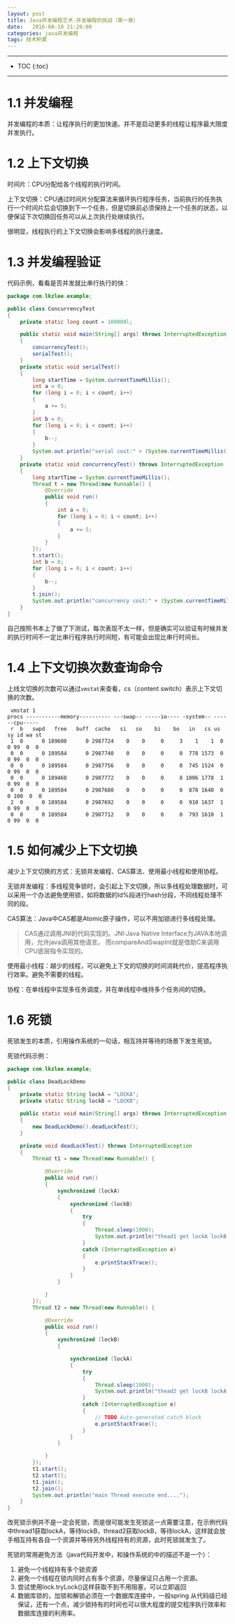 ```yaml
---
layout: post
title: Java并发编程艺术-并发编程的挑战（第一章）
date:   2016-08-10 21:26:00
categories: java并发编程
tags: 技术积累
---
```

*****
* TOC
{:toc}
*****

# 1.1 并发编程

并发编程的本质：让程序执行的更加快速。并不是启动更多的线程让程序最大限度并发执行。

# 1.2 上下文切换

时间片：CPU分配给各个线程的执行时间。

上下文切换：CPU通过时间片分配算法来循环执行程序任务，当前执行的任务执行一个时间片后会切换到下一个任务，但是切换前必须保持上一个任务的状态，以便保证下次切换回任务可以从上次执行处继续执行。

很明显，线程执行的上下文切换会影响多线程的执行速度。

# 1.3 并发编程验证
代码示例，看看是否并发就比串行执行的快：

~~~java
package com.lkzlee.example;

public class ConcurrencyTest
{
	private static long count = 100000l;

	public static void main(String[] args) throws InterruptedException
	{
		concurrencyTest();
		serialTest();
	}
	private static void serialTest()
	{
		long startTime = System.currentTimeMillis();
		int a = 0;
		for (long i = 0; i < count; i++)
		{
			a += 5;
		}
		int b = 0;
		for (long i = 0; i < count; i++)
		{
			b--;
		}
		System.out.println("serial cost:" + (System.currentTimeMillis() - startTime) + " ms");
	}
	private static void concurrencyTest() throws InterruptedException
	{
		long startTime = System.currentTimeMillis();
		Thread t = new Thread(new Runnable() {
			@Override
			public void run()
			{
				int a = 0;
				for (long i = 0; i < count; i++)
				{
					a += 5;
				}
			}
		});
		t.start();
		int b = 0;
		for (long i = 0; i < count; i++)
		{
			b--;
		}
		t.join();
		System.out.println("concurrency cost:" + (System.currentTimeMillis() - startTime) + " ms");
	}
}

~~~

自己按照书本上了做了下测试，每次表现不太一样，但是确实可以验证有时候并发的执行时间不一定比串行程序执行时间短，有可能会出现比串行时间长。

# 1.4 上下文切换次数查询命令

上线文切换的次数可以通过`vmstat`来查看，cs（content switch）表示上下文切换的次数。

~~~shell
 vmstat 1
procs -----------memory---------- ---swap-- -----io---- -system-- ------cpu-----
 r  b   swpd   free   buff  cache   si   so    bi    bo   in   cs us sy id wa st
 1  0      0 189600      0 2987724    0    0     0     3    1    1  0  0 99  0  0
 0  0      0 189584      0 2987740    0    0     0     0  778 1573  0  0 99  0  0
 0  0      0 189584      0 2987756    0    0     0     0  745 1524  0  0 99  0  0
 0  0      0 189460      0 2987772    0    0     0     8 1006 1778  1  0 99  0  0
 0  0      0 189584      0 2987680    0    0     0     0  878 1640  0  0 100  0  0
 2  0      0 189584      0 2987692    0    0     0     0  910 1637  1  0 99  0  0
 0  0      0 189584      0 2987712    0    0     0     0  793 1610  1  0 99  0  0

~~~

# 1.5 如何减少上下文切换

减少上下文切换的方式：无锁并发编程、CAS算法、使用最小线程和使用协程。

无锁并发编程：多线程竞争锁时，会引起上下文切换，所以多线程处理数据时，可以采用一个办法避免使用锁，如将数据的Id%段进行hash分段，不同线程处理不同的段。

CAS算法：Java中CAS都是Atomic原子操作，可以不用加锁进行多线程处理。
> CAS通过调用JNI的代码实现的。JNI:Java Native Interface为JAVA本地调用，允许java调用其他语言。
而compareAndSwapInt就是借助C来调用CPU底层指令实现的。

使用最小线程：越少的线程，可以避免上下文的切换的时间消耗代价，提高程序执行效率。避免不需要的线程。

协程：在单线程中实现多任务调度，并在单线程中维持多个任务间的切换。


# 1.6 死锁

死锁发生的本质，引用操作系统的一句话，相互持并等待的场景下发生死锁。

死锁代码示例：

~~~java
package com.lkzlee.example;

public class DeadLockDemo
{
	private static String lockA = "LOCKA";
	private static String lockB = "LOCKB";

	public static void main(String[] args) throws InterruptedException
	{
		new DeadLockDemo().deadLockTest();
	}

	private void deadLockTest() throws InterruptedException
	{
		Thread t1 = new Thread(new Runnable() {

			@Override
			public void run()
			{
				synchronized (lockA)
				{
					synchronized (lockB)
					{
						try
						{
							Thread.sleep(1000);
							System.out.println("thead1 get lockA lockB..... ");
						}
						catch (InterruptedException e)
						{
							e.printStackTrace();
						}
					}
				}

			}
		});
		Thread t2 = new Thread(new Runnable() {

			@Override
			public void run()
			{
				synchronized (lockB)
				{

					synchronized (lockA)
					{
						try
						{
							Thread.sleep(1000);
							System.out.println("thead2 get lockB lockA..... ");
						}
						catch (InterruptedException e)
						{
							// TODO Auto-generated catch block
							e.printStackTrace();
						}
					}
				}

			}
		});
		t1.start();
		t2.start();
		t1.join();
		t2.join();
		System.out.println("main Thread execute end....");
	}
}

~~~

改死锁示例并不是一定会死锁，而是很可能发生死锁这一点需要注意，在示例代码中thread1获取lockA，等待lockB，thread2获取lockB，等待lockA，这样就会放手相互持有各自一个资源并等待另外线程持有的资源，此时死锁就发生了。

死锁的常用避免方法（java代码开发中，和操作系统的中的描述不是一个）：

1. 避免一个线程持有多个锁资源
2. 避免一个线程在锁内同时占有多个资源，尽量保证只占用一个资源。
3. 尝试使用lock.tryLock()这样获取不到不用阻塞，可以立即返回
4. 数据库锁的，加锁和解锁必须在一个数据库连接中，一般spring 从代码级已经保证，还有一个点，减少锁持有的时间也可以很大程度的提交程序执行效率和数据库连接的利用率。